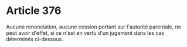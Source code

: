 # Article 376

Aucune renonciation, aucune cession portant sur l'autorité parentale, ne peut avoir d'effet, si ce n'est en vertu d'un jugement dans les cas déterminés ci-dessous.

